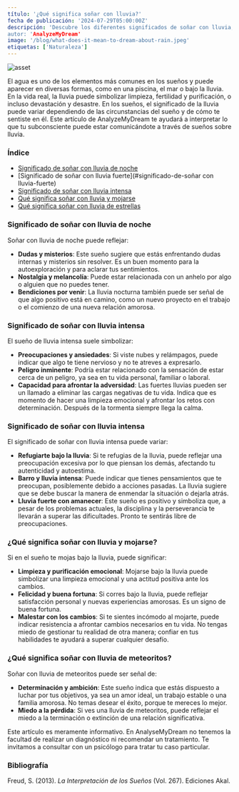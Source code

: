 ```yaml
---
título: '¿Qué significa soñar con lluvia?'
fecha de publicación: '2024-07-29T05:00:00Z'
descripción: 'Descubre los diferentes significados de soñar con lluvia, desde lluvia nocturna hasta lluvia de meteoritos. Aprenda cómo estos sueños reflejan sus emociones y situaciones personales.
autor: 'AnalyzeMyDream'
image: '/blog/what-does-it-mean-to-dream-about-rain.jpeg'
etiquetas: ['Naturaleza']
---
```


![asset](/blog/what-does-it-mean-to-dream-about-rain.jpeg)

El agua es uno de los elementos más comunes en los sueños y puede aparecer en diversas formas, como en una piscina, el mar o bajo la lluvia. En la vida real, la lluvia puede simbolizar limpieza, fertilidad y purificación, o incluso devastación y desastre. En los sueños, el significado de la lluvia puede variar dependiendo de las circunstancias del sueño y de cómo te sentiste en él. Este artículo de AnalyzeMyDream te ayudará a interpretar lo que tu subconsciente puede estar comunicándote a través de sueños sobre lluvia.

### Índice

- [Significado de soñar con lluvia de noche](#significado-de-soñar-con-lluvia-de-noche)
- [Significado de soñar con lluvia fuerte](#significado-de-soñar con lluvia-fuerte)
- [Significado de soñar con lluvia intensa](#significado-de-soñar-con-lluvia-abundante)
- [Qué significa soñar con lluvia y mojarse](#que-significa-soñar-con-lluvia-y-mojarse)
- [Qué significa soñar con lluvia de estrellas](#que-significa-soñar-con-lluvia-de-estrellas)

### Significado de soñar con lluvia de noche

Soñar con lluvia de noche puede reflejar:

- **Dudas y misterios**: Este sueño sugiere que estás enfrentando dudas internas y misterios sin resolver. Es un buen momento para la autoexploración y para aclarar tus sentimientos.
- **Nostalgia y melancolía**: Puede estar relacionada con un anhelo por algo o alguien que no puedes tener.
- **Bendiciones por venir**: La lluvia nocturna también puede ser señal de que algo positivo está en camino, como un nuevo proyecto en el trabajo o el comienzo de una nueva relación amorosa.

### Significado de soñar con lluvia intensa

El sueño de lluvia intensa suele simbolizar:

- **Preocupaciones y ansiedades**: Si viste nubes y relámpagos, puede indicar que algo te tiene nervioso y no te atreves a expresarlo.
- **Peligro inminente**: Podría estar relacionado con la sensación de estar cerca de un peligro, ya sea en tu vida personal, familiar o laboral.
- **Capacidad para afrontar la adversidad**: Las fuertes lluvias pueden ser un llamado a eliminar las cargas negativas de tu vida. Indica que es momento de hacer una limpieza emocional y afrontar los retos con determinación. Después de la tormenta siempre llega la calma.

### Significado de soñar con lluvia intensa

El significado de soñar con lluvia intensa puede variar:

- **Refugiarte bajo la lluvia**: Si te refugias de la lluvia, puede reflejar una preocupación excesiva por lo que piensan los demás, afectando tu autenticidad y autoestima.
- **Barro y lluvia intensa**: Puede indicar que tienes pensamientos que te preocupan, posiblemente debido a acciones pasadas. La lluvia sugiere que se debe buscar la manera de enmendar la situación o dejarla atrás.
- **Lluvia fuerte con amanecer**: Este sueño es positivo y simboliza que, a pesar de los problemas actuales, la disciplina y la perseverancia te llevarán a superar las dificultades. Pronto te sentirás libre de preocupaciones.

### ¿Qué significa soñar con lluvia y mojarse?

Si en el sueño te mojas bajo la lluvia, puede significar:

- **Limpieza y purificación emocional**: Mojarse bajo la lluvia puede simbolizar una limpieza emocional y una actitud positiva ante los cambios.
- **Felicidad y buena fortuna**: Si corres bajo la lluvia, puede reflejar satisfacción personal y nuevas experiencias amorosas. Es un signo de buena fortuna.
- **Malestar con los cambios**: Si te sientes incómodo al mojarte, puede indicar resistencia a afrontar cambios necesarios en tu vida. No tengas miedo de gestionar tu realidad de otra manera; confiar en tus habilidades te ayudará a superar cualquier desafío.

### ¿Qué significa soñar con lluvia de meteoritos?

Soñar con lluvia de meteoritos puede ser señal de:

- **Determinación y ambición**: Este sueño indica que estás dispuesto a luchar por tus objetivos, ya sea un amor ideal, un trabajo estable o una familia amorosa. No temas desear el éxito, porque te mereces lo mejor.
- **Miedo a la pérdida**: Si ves una lluvia de meteoritos, puede reflejar el miedo a la terminación o extinción de una relación significativa.

Este artículo es meramente informativo. En AnalyseMyDream no tenemos la facultad de realizar un diagnóstico ni recomendar un tratamiento. Te invitamos a consultar con un psicólogo para tratar tu caso particular.

### Bibliografía

Freud, S. (2013). *La Interpretación de los Sueños* (Vol. 267). Ediciones Akal.